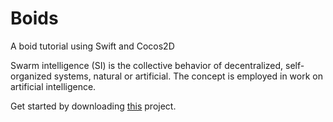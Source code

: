 # Boids
A boid tutorial using Swift and Cocos2D


Swarm intelligence (SI) is the collective behavior of decentralized, self-organized systems, natural or artificial. The concept is employed in work on artificial intelligence.

Get started by downloading [this](https://github.com/jorrieb/Boids/archive/{sha}.zip) project.